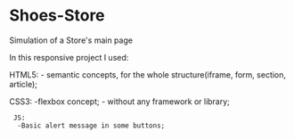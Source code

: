 # Shoes-Store
Simulation of a  Store's main page  

In this responsive project I used:

  HTML5:
      - semantic concepts, for the whole 
        structure(iframe, form, section, article);
        
   CSS3:
      -flexbox concept;
      - without any framework or library;
      
     JS:
      -Basic alert message in some buttons;
        
      
